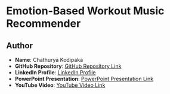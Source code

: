 # Emotion-Based Workout Music Recommender

## Author
- **Name**: Chathurya Kodipaka
- **GitHub Repository**: [GitHub Repository Link](https://github.com/Chathurya2024/UMBC-DATA606-Capstone.git)
- **LinkedIn Profile**: [LinkedIn Profile](linkedin.com/in/chathuryagoud)
- **PowerPoint Presentation**: [PowerPoint Presentation Link](#)
- **YouTube Video**: [YouTube Video Link](#)
